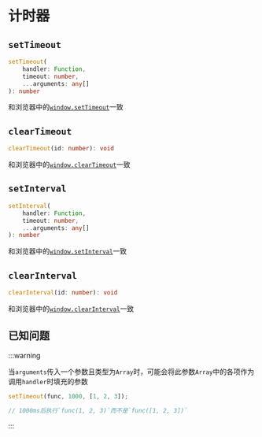 # 计时器

## `setTimeout`

```ts
setTimeout(
    handler: Function,
    timeout: number,
    ...arguments: any[]
): number
```

和浏览器中的[`window.setTimeout`](https://developer.mozilla.org/zh-CN/docs/Web/API/Window/setTimeout)一致

## `clearTimeout`

```ts
clearTimeout(id: number): void
```

和浏览器中的[`window.clearTimeout`](https://developer.mozilla.org/zh-CN/docs/Web/API/Window/clearTimeout)一致

## `setInterval`

```ts
setInterval(
    handler: Function,
    timeout: number,
    ...arguments: any[]
): number
```

和浏览器中的[`window.setInterval`](https://developer.mozilla.org/zh-CN/docs/Web/API/Window/setInterval)一致

## `clearInterval`

```ts
clearInterval(id: number): void
```

和浏览器中的[`window.clearInterval`](https://developer.mozilla.org/zh-CN/docs/Web/API/Window/clearInterval)一致

## 已知问题

:::warning

当`arguments`传入一个参数且类型为`Array`时，可能会将此参数`Array`中的各项作为调用`handler`时填充的参数

```ts
setTimeout(func, 1000, [1, 2, 3]);

// 1000ms后执行`func(1, 2, 3)`而不是`func([1, 2, 3])`
```

:::
